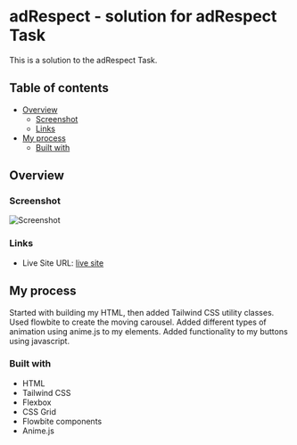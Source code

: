 # adRespect - solution for adRespect Task

This is a solution to the adRespect Task.

## Table of contents

- [Overview](#overview)
  - [Screenshot](#screenshot)
  - [Links](#links)
- [My process](#my-process)
  - [Built with](#built-with)
 
## Overview

### Screenshot

![Screenshot](./img/screenshot.png)


### Links

- Live Site URL: [live site](https://adrespect-megankullu.netlify.app/)

## My process

Started with building my HTML, then added Tailwind CSS utility classes. Used flowbite to create the moving carousel.
Added different types of animation using anime.js to my elements. Added functionality to my buttons using javascript.

### Built with

- HTML
- Tailwind CSS
- Flexbox
- CSS Grid
- Flowbite components
- Anime.js


